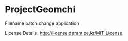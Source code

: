 ProjectGeomchi
==============
Filename batch change application

License Details:
http://license.daram.pe.kr/MIT-License